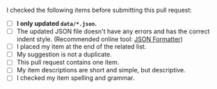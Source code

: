 I checked the following items before submitting this pull request:

- [ ] **I only updated `data/*.json`.**
- [ ] The updated JSON file doesn't have any errors and has the correct indent style. (Recommended online tool: [JSON Formatter](https://jsonformatter.curiousconcept.com))
- [ ] I placed my item at the end of the related list.
- [ ] My suggestion is not a duplicate.
- [ ] This pull request contains one item.
- [ ] My item descriptions are short and simple, but descriptive.
- [ ] I checked my item spelling and grammar.
